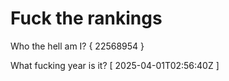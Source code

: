 # Fuck the rankings

Who the hell am I?
{ 22568954 }

What fucking year is it?
[ 2025-04-01T02:56:40Z ]
